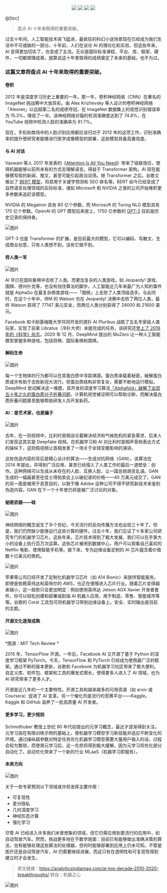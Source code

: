 <div align="center">
    <a href="https://github.com/zhaofeng092/python_auto_office"> <img src="https://badgen.net/badge/Github/%E7%A8%8B%E5%BA%8F%E5%91%98?icon=github&color=red"></a>
    <a href="http://t.cn/A6Gkrbzw"> <img src="https://badgen.net/badge/follow/%E5%85%AC%E4%BC%97%E5%8F%B7?icon=rss&color=green"></a>
    <a href="https://space.bilibili.com/259649365"> <img src="https://badgen.net/badge/pick/B%E7%AB%99?icon=dependabot&color=blue"></a>
    <a href="https://mp.weixin.qq.com/mp/appmsgalbum?__biz=MzkyMzIwOTgzMA==&action=getalbum&album_id=1861970403066249218&scene=173&from_msgid=2247484814&from_itemidx=1&count=3&nolastread=1#wechat_redirect"> <img src="https://badgen.net/badge/join/%E4%BA%A4%E6%B5%81%E7%BE%A4?icon=atom&color=yellow"></a>
</div>

@[toc]
> 盘点 AI 十年来取得的重要突破。



过去十年间，人工智能技术突飞猛进，最疯狂的科幻小说场景现在已经成为我们生活中不可或缺的一部分。十年前，人们在谈论 AI 的理论化和实验，但这些年来，AI 变得更加切实了，也变成了主流。无论是国际标准课程、平台、库、框架、硬件，一切都顺理成章。就算说这十年里取得的成绩奠定了未来的基础，也不为过。



### 这篇文章将盘点 AI 十年来取得的重要突破。



#### 卷积



2012 年是深度学习历史上重要的一年。那一年，卷积神经网络（CNN）在著名的 ImageNet 挑战赛中大放异彩。由 Alex Krizhevsky 等人设计的卷积神经网络「Alexnet」以远超第二名的成绩夺冠，在 ImageNet 数据集上的视觉识别错误率为 15.3%，降低了一半。该神经网络对猫的检测准确度达到了 74.8%，在 YouTube 视频中检测人脸的准确率为 81.7%。



现在，手机和商场中的人脸识别应用都应该归功于 2012 年的这项工作，识别准确率的提升使研究者能够进行医学成像模型的部署，这些模型具备高置信度。



#### 与 AI 对话



Vaswani 等人 2017 年发表的《[Attention Is All You Need](http://mp.weixin.qq.com/s?__biz=MzA3MzI4MjgzMw==&mid=2650727887&idx=5&sn=a5991e49a4b1df2ea70ddbb84631ff9c&chksm=871b21b1b06ca8a71be9ec7ee1d7d5ef46eef1116c3d396f3cc467b95186d278bcdd8e6ac07c&scene=21#wechat_redirect)》带来了级联效应，使得机器能够以前所未有的方式去理解语言。得益于 Transformer 架构，AI 现在能够撰写假的新闻、推文，甚至可能引起政治动荡。继 Transformer 之后，谷歌又推出了 [BERT 模型](http://mp.weixin.qq.com/s?__biz=MzA3MzI4MjgzMw==&mid=2650749886&idx=1&sn=87080bc474d144b286d4673383f4b6d6&chksm=871affc0b06d76d6ab49b2828a8b795b18e3d762b3978a83704a01dd60fb6dbcde2ed00e163d&scene=21#wechat_redirect)，将其用于关键字预测和 SEO 排名等。BERT 如今已经变成了自然语言处理领域的实际标准，诸如 Microsoft 和 NVIDIA 之类的公司开始堆积更多参数来追赶该模型。



NVIDIA 的 Megatron 具有 80 亿个参数，而 Microsoft 的 Turing NLG 模型具有 170 亿个参数。OpenAI 的 GPT 模型后来居上，1750 亿参数的 [GPT-3](http://mp.weixin.qq.com/s?__biz=MzA3MzI4MjgzMw==&mid=2650788604&idx=1&sn=e1024cbb885dec57d14b2eb589c74046&chksm=871a1682b06d9f94d26ebc31330ac88684087b973c33203b3cf458d07dbe6886eed69862be2d&scene=21#wechat_redirect) 目前是历史记录的保持者。





![图片](https://img-blog.csdnimg.cn/img_convert/849eba2b240d940de58687881078c43d.png)





GPT-3 也是 Transformer 的扩展，是目前最大的模型，它可以编码、写散文、生成商业创意，只有人类想不到，没有它做不到。



#### 将人类一军





![图片](https://img-blog.csdnimg.cn/img_convert/664dfb8e91b06cf810a0a0dee7430cce.png)





AI 早已在国际象棋中击败了人类。而更加复杂的人类游戏，如 Jeopardy! 游戏、围棋、德州扑克等，也没有挡住算法的脚步。人工智能近几年来最广为人知的事件就是 AlphaGo 在最复杂棋类游戏——「围棋」上击败了人类顶级选手。与此同时，在这个十年中，IBM 的 Watson 也在 Jeopardy! 决赛中击败了两位人类，最终 Watson 获得了 77147 美元奖金，而两位人类分别获得了 24000 和 21600 美元。



Facebook 和卡耐基梅隆大学共同开发的德扑 AI Pluribus 战胜了五名专家级人类玩家，实现了前辈 Libratus（冷扑大师）未能完成的任务，该研究还[登上了 2019 年的《科学》杂志](http://mp.weixin.qq.com/s?__biz=MzA3MzI4MjgzMw==&mid=2650765768&idx=1&sn=821667ed9b54c5da78e777e3a1ba28e1&chksm=871abdb6b06d34a06ccd38c5f285946b29291252cac3270b6915049f957df55bcaffa7b846ce&scene=21#wechat_redirect)。2020 年 12 月，DeepMind 提出的 MuZero 让一种人工智能模型掌握多种游戏，包括将棋、国际象棋和围棋。



#### 解码生命





![图片](https://img-blog.csdnimg.cn/img_convert/ad75df3739c36aa02d3a10b69727d22d.png)





每一个生物体的行为都可以在其蛋白质中寻踪溯源。蛋白质承载着秘密，破解蛋白质或许有助于击败新冠大流行。但蛋白质结构非常复杂，需要不断地运行模拟。DeepMind 尝试解决这一难题，其开发的深度学习算法[「Alphafold」破解了出现五十年之久的蛋白质分子折叠问题](http://mp.weixin.qq.com/s?__biz=MzA3MzI4MjgzMw==&mid=2650803663&idx=1&sn=8caa49c14d329736d59a50e6918d192c&chksm=84e5c9b1b39240a70e27e29b14765c0acf8b5c2b38f1a319fad4ed585bc4f22f6f7074f93622&scene=21#wechat_redirect)。计算机视觉被证明可以帮助诊断，而解决蛋白质折叠问题甚至能够帮助研发人员开发新药。



#### AI：是艺术家，也是骗子





![图片](https://img-blog.csdnimg.cn/img_convert/7090a0c1d92ca11fcd881d8892ae9708.png)



 

去年，在一则视频中，比利时首相谈论着解决经济和气候危机的紧急需求，后来人们发现这其实是 Deepfake 视频。在机器学习和 AI 对比利时首相声音和表达方式的操纵下，这则假视频让首相发表了一场关于全球变暖影响的演讲。



这些伪造内容的背后是精心设计的算法——生成对抗网络（GAN）。该算法在 2014 年提出，并得到广泛应用，甚至已经侵入了人类工作的最后一道壁垒：创作。这种网络可以生成从未存在的人脸、互换人脸，让一国总统胡言乱语。GAN 生成的一幅画甚至在佳士得拍卖会上以破纪录的价格——40 万美元成交了。GAN 的另一面是被用于恶意目的，以致于像 Adobe 这种公司不得不研究新技术来鉴别伪造内容。GAN 在下一个十年里仍将是被广泛讨论的对象。



#### 秘密武器——硅





![图片](https://img-blog.csdnimg.cn/img_convert/ef036cce1a0ea0b07ef4849c9cc809a3.png)





神经网络的概念诞生了半个世纪，今天流行的反向传播方法也出现三十年了。但是，我们仍然缺少能够运行这些计算的硬件。过去十年，我们见证了十多家公司研究专门的机器学习芯片。这些年来，芯片技术得到了极大发展，我们可以在手掌大小的设备上执行百万次运算。这些芯片被用到数据中心，用户可以观看自己喜欢的 Netflix 电影、使用智能手机等。接下来，专为边缘设备定制的 AI 芯片蕴含着价值数十亿美元的商机。





![图片](https://img-blog.csdnimg.cn/img_convert/cccebd051ee7078f68ae93987540dab3.png)





苹果等公司已经开发了定制化机器学习芯片（如 A14 Bionic）来提供智能服务。即使是依赖英伟达和英特尔的 AWS，也正在慢慢进入芯片行业。随着芯片变得越来越小，这一趋势只会更加明显：例如使用英伟达 Jetson AGX Xavier 开发者套件，你可以轻松创建和部署端到端 AI 机器人应用，用于制造、零售、智能城市等等。谷歌的 Coral 工具包可将机器学习带到边缘设备上。安全、实时输出是目前的主题。



#### 开源文化逐渐成熟





![图片](https://img-blog.csdnimg.cn/img_convert/9b1308b44422eec9f64261f7b667321b.png)



*图源：MIT Tech Review
*



2015 年，TensorFlow 开源。一年后，Facebook AI 又开源了基于 Python 的深度学习框架 PyTorch。今天，TensorFlow 和 PyTorch 已经成为使用最广泛的框架。通过不断的版本更新，谷歌和 Facebook 为机器学习社区带来了极大便利。自定义库、软件包、框架和工具的爆发式增长，使得更多人进入了 AI 领域，也为 AI 研究带来了更多人才。



开源是近几年的一个主要特性。开源工具和越来越多的可用资源（如 arxiv 或 Coursera）促进了 AI 变革。另一个催化剂是流行的竞赛平台——Kaggle。Kaggle 和 GitHub 滋养了一批高质量 AI 开发者。



#### 更多学习，更少规则



Schmidhuber 教授上世纪 90 年代初提出的元学习概念，最近才逐渐得到关注。元学习指在有限训练示例的基础上，使机器学习模型学习新技能并适应不断变化的环境。通过操纵超参数对特定任务优化机器学习模型需要大量用户输入的话，过程会较为繁琐，而使用元学习后，这一负担将得到极大缓解，因为元学习将优化部分自动化了。自动优化带来了一个新的行业 MLaaS（机器学习即服务）。



#### 未来方向





![图片](https://img-blog.csdnimg.cn/img_convert/d032e2d5dab19bc928f31bb933d3115e.png)





关于一些专家预测以下领域或许将发挥主要作用：





- 可复现性
- 差分隐私
- 几何深度学习
- 神经形态计算
- 强化学习





尽管 AI 已经进入许多我们未曾想象的领域，但它仍需应用到更流行的应用中，如自动驾驶汽车。然而，挑战更多地在于数学层面：目前已有能够做出准确决策的算法，也有能够处理这些算法的处理器，但何时能够部署到应用上仍未可知。不管是医疗还是自动驾驶汽车，AI 仍需要继续进展，而这只有在透明性和可复现性得到建立时才会发生。



>原文链接：https://analyticsindiamag.com/ai-top-decade-2010-2020-breakthroughs/
>转自：机器之心

![图片](https://img-blog.csdnimg.cn/img_convert/9f9ea5e5338cbbfda46b8230d5fcf21e.png)